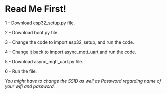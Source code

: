 # Read Me First!

1 - Download esp32_setup.py file.



2 - Download boot.py file.


3 - Change the code to import esp32_setup, and run the code.


4 - Change it back to import async_mqtt_uart and run the code.


5 - Download async_mqtt_uart.py file.


6 - Run the file.



*You might have to change the SSID as well as Password regarding name of your wifi and password.*
